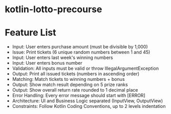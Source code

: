 # kotlin-lotto-precourse

# Feature List


- Input: User enters purchase amount (must be divisible by 1,000)
- Issue: Print tickets (6 unique random numbers between 1 and 45)
- Input: User enters last week's winning numbers
- Input: User enters bonus number
- Validation: All inputs must be valid or throw IllegalArgumentException
- Output: Print all issued tickets (numbers in ascending order)
- Matching: Match tickets to winning numbers + bonus
- Output: Show match result depending on 5 prize ranks
- Output: Show overall return rate rounded to 1 decimal place
- Error Handling: Every error message should start with [ERROR]
- Architecture: UI and Business Logic separated (InputView, OutputView)
- Constraints: Follow Kotlin Coding Conventions, up to 2 levels indentation
